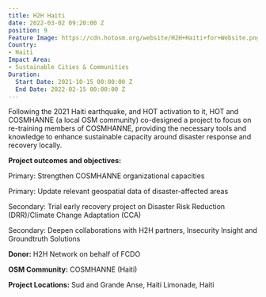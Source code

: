 ```yaml
---
title: H2H Haiti
date: 2022-03-02 09:20:00 Z
position: 9
Feature Image: https://cdn.hotosm.org/website/H2H+Haiti+for+Website.png
Country:
- Haiti
Impact Area:
- Sustainable Cities & Communities
Duration:
  Start Date: 2021-10-15 00:00:00 Z
  End Date: 2022-02-15 00:00:00 Z
---
```


Following the 2021 Haiti earthquake, and HOT activation to it, HOT and COSMHANNE (a local OSM community) co-designed a project to focus on re-training members of COSMHANNE, providing the necessary tools and knowledge to enhance sustainable capacity around disaster response and recovery locally. 

**Project outcomes and objectives:**

Primary: Strengthen COSMHANNE organizational capacities

Primary: Update relevant geospatial data of disaster-affected areas

Secondary: Trial early recovery project on Disaster Risk Reduction (DRR)/Climate Change Adaptation (CCA)

Secondary: Deepen collaborations with H2H partners, Insecurity Insight and Groundtruth Solutions 

**Donor:** H2H Network on behalf of FCDO

**OSM Community:** COSMHANNE (Haiti)

**Project Locations:**
Sud and Grande Anse, Haiti
Limonade, Haiti
